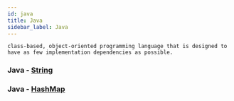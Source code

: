 ```yaml
---
id: java
title: Java
sidebar_label: Java
---
```


```
class-based, object-oriented programming language that is designed to have as few implementation dependencies as possible.
```

### Java - [String](https://docs.oracle.com/javase/7/docs/api/java/lang/String.html#indexOf(java.lang.String))

### Java - [HashMap](https://docs.oracle.com/javase/8/docs/api/java/util/HashMap.html)